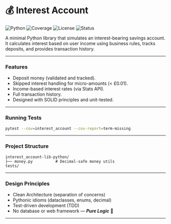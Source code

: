 # 💰 Interest Account

![Python](https://img.shields.io/badge/Python-3.13%2B-blue)
![Coverage](https://img.shields.io/badge/Coverage-0%25-brightgreen)
![License](https://img.shields.io/badge/License-MIT-green)
![Status](https://img.shields.io/badge/Status-Learning%20Project-yellow)

A minimal Python library that simulates an interest-bearing savings account.  
It calculates interest based on user income using business rules, tracks deposits, and provides transaction history.

---

### Features

- Deposit money (validated and tracked).
- Skipped interest handling for micro-amounts (< £0.01).
- Income-based interest rates (via Stats API).
- Full transaction history.
- Designed with SOLID principles and unit-tested.

---

### Running Tests

```bash
pytest --cov=interest_account --cov-report=term-missing
```
---

### Project Structure

```
interest_account-lib-python/
├── money.py          # Decimal-safe money utils
tests/

```

---

### Design Principles

- Clean Architecture (separation of concerns)
- Pythonic idioms (dataclasses, enums, decimal)
- Test-driven development (TDD)
- No database or web framework — **_Pure Logic_** 🧠

---
